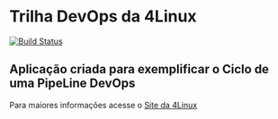 # Trilha DevOps da 4Linux

<!-- Altere a Flag abaixo com sua URL do Travis -->
[![Build Status](https://travis-ci.com/tiago-falcao12/DevOpsLab-HelloWorld.svg?branch=master)](https://travis-ci.com/tiago-falcao12/DevOpsLab-HelloWorld)

## Aplicação criada para exemplificar o Ciclo de uma PipeLine DevOps


Para maiores informações acesse o [Site da 4Linux](https://www.4linux.com.br/cursos/devops)
